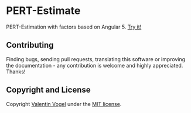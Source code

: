 # PERT-Estimate

PERT-Estimation with factors based on Angular 5. [Try it!](https://valentin-vogel.github.io/estimate/)

## Contributing

Finding bugs, sending pull requests, translating this software or improving the documentation -
any contribution is welcome and highly appreciated. Thanks!

## Copyright and License

Copyright [Valentin Vogel](https://www.github.com/valentin-vogel) under the [MIT license](LICENSE).
